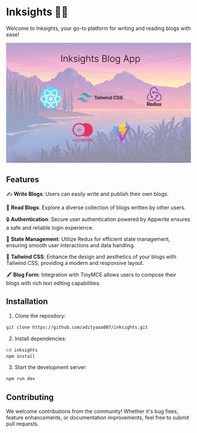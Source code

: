 # Inksights 📝✨

Welcome to Inksights, your go-to platform for writing and reading blogs with ease!

![Inksights Logo](./src/assets/home.png)

## Features

✍️ **Write Blogs**: Users can easily write and publish their own blogs.

📖 **Read Blogs**: Explore a diverse collection of blogs written by other users.

🔒 **Authentication**: Secure user authentication powered by Appwrite ensures a safe and reliable login experience.

🔄 **State Management**: Utilize Redux for efficient state management, ensuring smooth user interactions and data handling.

🎨 **Tailwind CSS**: Enhance the design and aesthetics of your blogs with Tailwind CSS, providing a modern and responsive layout.

🖋️ **Blog Form**: Integration with TinyMCE allows users to compose their blogs with rich text editing capabilities.

## Installation

1. Clone the repository:
  ```bash
  git clone https://github.com/adityaaa007/inksights.git
   ```
2. Install dependencies:
  ```bash
  cd inksights
  npm install
   ```
3. Start the development server:
  ```bash
  npm run dev
   ```

## Contributing

We welcome contributions from the community! Whether it's bug fixes, feature enhancements, or documentation improvements, feel free to submit pull requests.